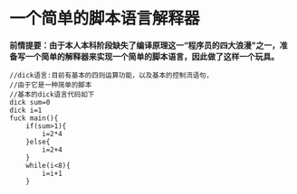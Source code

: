 # 一个简单的脚本语言解释器

**前情提要：由于本人本科阶段缺失了编译原理这一“程序员的四大浪漫"之一，准备写一个简单的解释器来实现一个简单的脚本语言，因此做了这样一个玩具。**

```dick
//dick语言:目前有基本的四则运算功能，以及基本的控制流语句，
//由于它是一种简单的脚本
//基本的dick语言代码如下
dick sum=0
dick i=1
fuck main(){
    if(sum>1){
        i=2*4
    }else{
        i=2+4
    }
    while(i<8){
        i=i+1
    }

```
